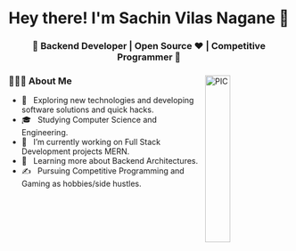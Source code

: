 <h1 align="center">Hey there! I'm Sachin Vilas Nagane 👋 </h1>
<h3 align="center">🚀 Backend Developer | Open Source ♥ | Competitive Programmer  🚀</h3>
<div>
<img width = "30%" align="right" alt="PIC" height="300px" src="https://i.imgur.com/O33NNsY.png" />
<div align="left"> 
  <h3> 👨🏻‍💻 About Me </h3>

  - 🤔 &nbsp; Exploring new technologies and developing software solutions and quick hacks.
  - 🎓 &nbsp; Studying Computer Science and Engineering.
  - 💼 &nbsp; I’m currently working on Full Stack Development projects MERN.
  - 🌱 &nbsp; Learning more about Backend Architectures.
  - ✍️ &nbsp; Pursuing Competitive Programming and Gaming as hobbies/side hustles.  
</div> 
</div>
